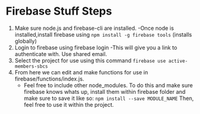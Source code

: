 # Firebase Stuff Steps
1. Make sure node.js and firebase-cli are installed.
   -Once node is installed,install firebase using ```npm install -g firebase tools``` (installs globally)
2. Login to firebase using firebase login
   -This will give you a link to authenticate with. Use shared email.
3. Select the project for use using this command ```firebase use active-members-sbcs```
4. From here we can edit and make functions for use in firebase/functions/index.js.
   - Feel free to include other node_modules. To do this and make sure firebase knows whats up, 
   install them within firebase folder and make sure to save it like so:
   ```npm install --save MODULE_NAME```
   Then, feel free to use it within the project. 

